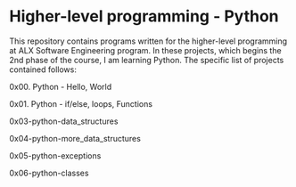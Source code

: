 # Higher-level programming - Python

This repository contains programs written for the higher-level programming at ALX Software Engineering program. In these projects, which begins the 2nd phase of the course, I am learning Python. The specific list of projects contained follows:



0x00. Python - Hello, World

0x01. Python - if/else, loops, Functions

0x03-python-data_structures

0x04-python-more_data_structures

0x05-python-exceptions

0x06-python-classes
